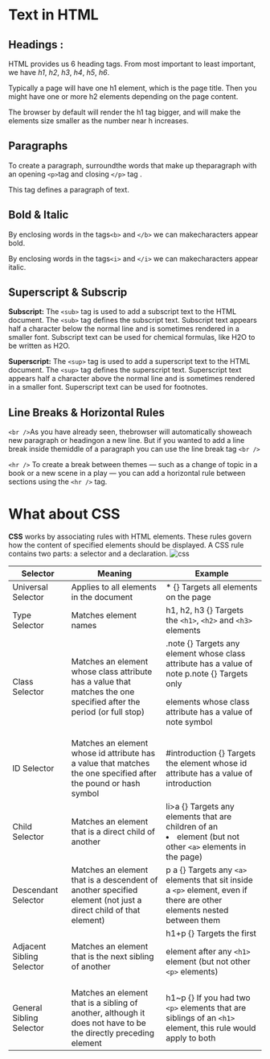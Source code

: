 # Text in HTML
## Headings :
HTML provides us 6 heading tags. From most important to least important, we have *h1*, *h2*, *h3*, *h4*, *h5*, *h6*.

Typically a page will have one h1 element, which is the page title. Then you might have one or more h2 elements depending on the page content.

The browser by default will render the h1 tag bigger, and will make the elements size smaller as the number near h increases.

## Paragraphs 

To create a paragraph, surroundthe words that make up theparagraph with an opening `<p>`tag and closing `</p>` tag . 

This tag defines a paragraph of text.

## Bold & Italic 
By enclosing words in the tags`<b>` and `</b>` we can makecharacters appear bold.

By enclosing words in the tags`<i>` and `</i>` we can makecharacters appear italic.

## Superscript & Subscrip
**Subscript:** The `<sub>` tag is used to add a subscript text to the HTML document. The `<sub>` tag defines the subscript text. Subscript text appears half a character below the normal line and is sometimes rendered in a smaller font. Subscript text can be used for chemical formulas, like H2O to be written as H2O.

**Superscript:** The `<sup>` tag is used to add a superscript text to the HTML document. The `<sup>` tag defines the superscript text. Superscript text appears half a character above the normal line and is sometimes rendered in a smaller font. Superscript text can be used for footnotes.
 ## Line Breaks & Horizontal Rules
  `<br />`As you have already seen, thebrowser will automatically showeach new paragraph or headingon a new line. But if you wanted
to add a line break inside themiddle of a paragraph you can use the line break tag `<br />`

  `<hr />` To create a break between themes — such as a change of topic in a book or a new scene
in a play — you can add a horizontal rule between sections using the `<hr />` tag.
 
 # What about CSS 

 **CSS** works by associating rules with HTML elements. These rules govern
how the content of specified elements should be displayed. A CSS rule
contains two parts: a selector and a declaration. 
![css](https://cdn.codecoda.com/images/made/images/breadcrumb/css-selectors-banner_1543_592_40.jpg)

Selector |  Meaning | Example
------------ | ------------- | ------------- 
Universal Selector | Applies to all elements in the document | * {} Targets all elements on the page
Type Selector | Matches element names | h1, h2, h3 {} Targets the `<h1>`, `<h2>` and `<h3>` elements
Class Selector | Matches an element whose class attribute has a value that matches the one specified after the period (or full stop) | .note {} Targets any element whose class attribute has a value of note p.note {} Targets only <p> elements whose class attribute has a value of note symbol
ID Selector | Matches an element whose id attribute has a value that matches the one specified after the pound or hash symbol | #introduction {} Targets the element whose id attribute has a value of introduction
Child Selector | Matches an element that is a direct child of another | li>a {} Targets any <a> elements that are children of an <li> element (but not other `<a>` elements in the page)
 Descendant Selector | Matches an element that is a descendent of another specified element (not just a direct child of that element) | p a {} Targets any `<a>` elements that sit inside a `<p>` element, even if there are other elements nested between them
Adjacent Sibling Selector | Matches an element that is the next sibling of another | h1+p {} Targets the first <p> element after any `<h1>` element (but not other `<p>` elements)
General Sibling Selector | Matches an element that is a sibling of another, although it does not have to be the directly preceding element | h1~p {} If you had two `<p>` elements that are siblings of an `<h1>` element, this rule would apply to both
